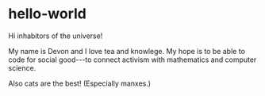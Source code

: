 # hello-world

Hi inhabitors of the universe!

My name is Devon and I love tea and knowlege. My hope is to be able to code for social good---to connect activism with mathematics and computer science. 

Also cats are the best! (Especially manxes.)
